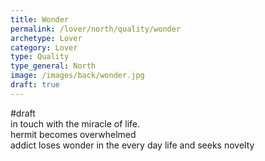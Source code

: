 ```yaml
---
title: Wonder
permalink: /lover/north/quality/wonder
archetype: Lover
category: Lover
type: Quality
type_general: North
image: /images/back/wonder.jpg
draft: true
---
```

#draft   
in touch with the miracle of life.   
hermit becomes overwhelmed  
addict loses wonder in the every day life and seeks novelty
